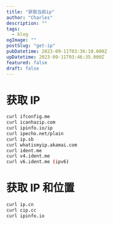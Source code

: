 ```yaml
---
title: "获取当前ip"
author: "Charles"
description: ""
tags:
  - blog
ogImage: ""
postSlug: "get-ip"
pubDatetime: 2023-09-11T03:36:10.000Z
upDatetime: 2023-09-11T03:46:35.000Z
featured: false
draft: false
---
```


# 获取 IP

```bash
curl ifconfig.me
curl icanhazip.com
curl ipinfo.io/ip
curl ipecho.net/plain
curl ip.sb
curl whatismyip.akamai.com
curl ident.me
curl v4.ident.me
curl v6.ident.me (ipv6)
```

# 获取 IP 和位置

```bash
curl ip.cn
curl cip.cc
curl ipinfo.io
```

